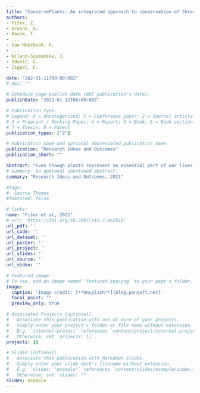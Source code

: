 ```yaml
---
title: "ConservePlants: An integrated approach to conservation of threatened plants for the 21st Century"
authors:
- Fišer, Z.
- Aronne, G.
- Aavik, T.
- ...
- Van Meerbeek, K.
- ...
- Wiland-Szymańska, J.
- Zdunić, G.
- Zippel, E.

date: "202-01-11T00:00:00Z"
# doi: ""

# Schedule page publish date (NOT publication's date).
publishDate: "2021-01-11T00:00:00Z"

# Publication type.
# Legend: 0 = Uncategorized; 1 = Conference paper; 2 = Journal article;
# 3 = Preprint / Working Paper; 4 = Report; 5 = Book; 6 = Book section;
# 7 = Thesis; 8 = Patent
publication_types: ["2"]

# Publication name and optional abbreviated publication name.
publication: "Research Ideas and Outcomes"
publication_short: ""

abstract: "Even though plants represent an essential part of our lives offering exploitational, supporting and cultural services, we know very little about the biology of the rarest and most threatened plant species, and even less about their conservation status. Rapid changes in the environment and climate, today more pronounced than ever, affect their fitness and distribution causing rapid species declines, sometimes even before they had been discovered. Despite the high goals set by conservationists to protect native plants from further degradation and extinction, the initiatives for the conservation of threatened species in Europe are scattered and have not yielded the desired results. The main aim of this Action is to improve plant conservation in Europe through the establishment of a network of scientists and other stakeholders who deal with different aspects of plant conservation, from plant taxonomy, ecology, conservation genetics, conservation physiology and reproductive biology to protected area's managers, not forgetting social scientists, who are crucial when dealing with the general public."
# Summary. An optional shortened abstract.
summary: "Research Ideas and Outcomes, 2021"

#tags:
#- Source Themes
#featured: false

# links:
name: "Fišer et al, 2021"
# url: 'https://doi.org/10.3897/rio.7.e62810'
url_pdf: ''
url_code: ''
url_dataset: ''
url_poster: ''
url_project: ''
url_slides: ''
url_source: ''
url_video: ''

# Featured image
# To use, add an image named `featured.jpg/png` to your page's folder. 
image:
  caption: 'Image credit: [**Unsplash**](blog.pensoft.net)'
  focal_point: ""
  preview_only: true

# Associated Projects (optional).
#   Associate this publication with one or more of your projects.
#   Simply enter your project's folder or file name without extension.
#   E.g. `internal-project` references `content/project/internal-project/index.md`.
#   Otherwise, set `projects: []`.
projects: []

# Slides (optional).
#   Associate this publication with Markdown slides.
#   Simply enter your slide deck's filename without extension.
#   E.g. `slides: "example"` references `content/slides/example/index.md`.
#   Otherwise, set `slides: ""`.
slides: example
---
```

